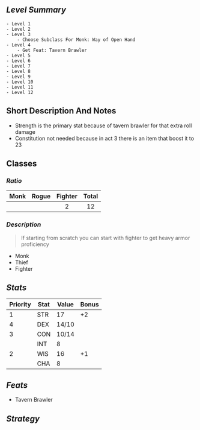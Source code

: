 
## *Level Summary*

```dirtree
- Level 1
- Level 2
- Level 3
	- Choose Subclass For Monk: Way of Open Hand
- Level 4
	- Get Feat: Tavern Brawler
- Level 5
- Level 6
- Level 7
- Level 8
- Level 9
- Level 10
- Level 11
- Level 12

```

## Short Description And Notes

- Strength is the primary stat because of tavern brawler for that extra roll damage
- Constitution not needed because in act 3 there is an item that boost it to 23

## Classes

### *Ratio*

|Monk|Rogue|Fighter|Total|
|:---:|:---:|:---:|:---:|
|||2|12|

### *Description*

> If starting from scratch you can start with fighter to get heavy armor proficiency

- Monk
- Thief
- Fighter

## *Stats*

|Priority|Stat|Value|Bonus|
|---|---|---|--|
|1|STR|17|+2|
|4|DEX|14/10||
|3|CON|10/14||
||INT|8||
|2|WIS|16|+1|
||CHA|8||


## *Feats*

- Tavern Brawler




## *Strategy*